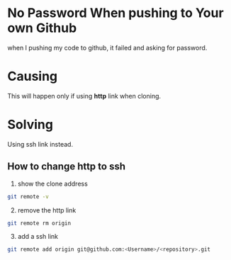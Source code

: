 # No Password When pushing to Your own Github
when I pushing my code to github, it failed and asking for password.

# Causing
This will happen only if using **http** link when cloning.

# Solving
Using ssh link instead.

## How to change http to ssh
1. show the clone address
```bash
git remote -v
```
2. remove the http link
```bash
git remote rm origin
```
3. add a ssh link
```bash
git remote add origin git@github.com:<Username>/<repository>.git
```

